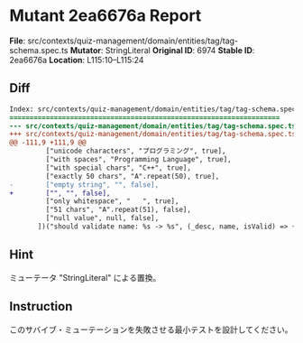 # Mutant 2ea6676a Report

**File**: src/contexts/quiz-management/domain/entities/tag/tag-schema.spec.ts
**Mutator**: StringLiteral
**Original ID**: 6974
**Stable ID**: 2ea6676a
**Location**: L115:10–L115:24

## Diff

```diff
Index: src/contexts/quiz-management/domain/entities/tag/tag-schema.spec.ts
===================================================================
--- src/contexts/quiz-management/domain/entities/tag/tag-schema.spec.ts	original
+++ src/contexts/quiz-management/domain/entities/tag/tag-schema.spec.ts	mutated #6974
@@ -111,9 +111,9 @@
         ["unicode characters", "プログラミング", true],
         ["with spaces", "Programming Language", true],
         ["with special chars", "C++", true],
         ["exactly 50 chars", "A".repeat(50), true],
-        ["empty string", "", false],
+        ["", "", false],
         ["only whitespace", "   ", true],
         ["51 chars", "A".repeat(51), false],
         ["null value", null, false],
       ])("should validate name: %s -> %s", (_desc, name, isValid) => {
```

## Hint

ミューテータ "StringLiteral" による置換。

## Instruction

このサバイブ・ミューテーションを失敗させる最小テストを設計してください。

